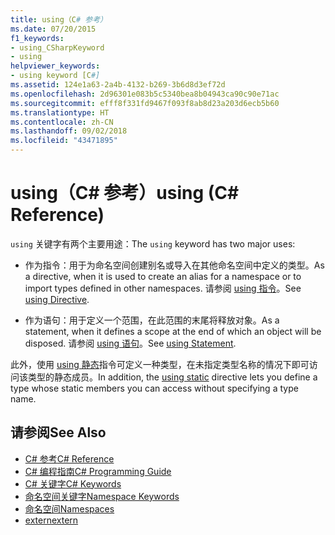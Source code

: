 ```yaml
---
title: using（C# 参考）
ms.date: 07/20/2015
f1_keywords:
- using_CSharpKeyword
- using
helpviewer_keywords:
- using keyword [C#]
ms.assetid: 124e1a63-2a4b-4132-b269-3b6d8d3ef72d
ms.openlocfilehash: 2d96301e083b5c5340bea8b04943ca90c90e71ac
ms.sourcegitcommit: efff8f331fd9467f093f8ab8d23a203d6ecb5b60
ms.translationtype: HT
ms.contentlocale: zh-CN
ms.lasthandoff: 09/02/2018
ms.locfileid: "43471895"
---
```

# <a name="using-c-reference"></a><span data-ttu-id="94e96-102">using（C# 参考）</span><span class="sxs-lookup"><span data-stu-id="94e96-102">using (C# Reference)</span></span>
<span data-ttu-id="94e96-103">`using` 关键字有两个主要用途：</span><span class="sxs-lookup"><span data-stu-id="94e96-103">The `using` keyword has two major uses:</span></span>  
  
-   <span data-ttu-id="94e96-104">作为指令：用于为命名空间创建别名或导入在其他命名空间中定义的类型。</span><span class="sxs-lookup"><span data-stu-id="94e96-104">As a directive, when it is used to create an alias for a namespace or to import types defined in other namespaces.</span></span> <span data-ttu-id="94e96-105">请参阅 [using 指令](../../../csharp/language-reference/keywords/using-directive.md)。</span><span class="sxs-lookup"><span data-stu-id="94e96-105">See [using Directive](../../../csharp/language-reference/keywords/using-directive.md).</span></span>  
  
-   <span data-ttu-id="94e96-106">作为语句：用于定义一个范围，在此范围的末尾将释放对象。</span><span class="sxs-lookup"><span data-stu-id="94e96-106">As a statement, when it defines a scope at the end of which an object will be disposed.</span></span> <span data-ttu-id="94e96-107">请参阅 [using 语句](../../../csharp/language-reference/keywords/using-statement.md)。</span><span class="sxs-lookup"><span data-stu-id="94e96-107">See [using Statement](../../../csharp/language-reference/keywords/using-statement.md).</span></span>  
  
<span data-ttu-id="94e96-108">此外，使用 [using 静态](using-static.md)指令可定义一种类型，在未指定类型名称的情况下即可访问该类型的静态成员。</span><span class="sxs-lookup"><span data-stu-id="94e96-108">In addition, the [using static](using-static.md) directive lets you define a type whose static members you can access without specifying a type name.</span></span>

## <a name="see-also"></a><span data-ttu-id="94e96-109">请参阅</span><span class="sxs-lookup"><span data-stu-id="94e96-109">See Also</span></span>

- [<span data-ttu-id="94e96-110">C# 参考</span><span class="sxs-lookup"><span data-stu-id="94e96-110">C# Reference</span></span>](../../../csharp/language-reference/index.md)  
- [<span data-ttu-id="94e96-111">C# 编程指南</span><span class="sxs-lookup"><span data-stu-id="94e96-111">C# Programming Guide</span></span>](../../../csharp/programming-guide/index.md)  
- [<span data-ttu-id="94e96-112">C# 关键字</span><span class="sxs-lookup"><span data-stu-id="94e96-112">C# Keywords</span></span>](../../../csharp/language-reference/keywords/index.md)  
- [<span data-ttu-id="94e96-113">命名空间关键字</span><span class="sxs-lookup"><span data-stu-id="94e96-113">Namespace Keywords</span></span>](../../../csharp/language-reference/keywords/namespace-keywords.md)  
- [<span data-ttu-id="94e96-114">命名空间</span><span class="sxs-lookup"><span data-stu-id="94e96-114">Namespaces</span></span>](../../../csharp/programming-guide/namespaces/index.md)  
- [<span data-ttu-id="94e96-115">extern</span><span class="sxs-lookup"><span data-stu-id="94e96-115">extern</span></span>](../../../csharp/language-reference/keywords/extern.md)
